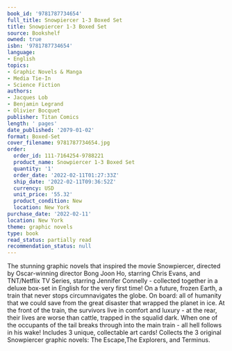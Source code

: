 ```yaml
---
book_id: '9781787734654'
full_title: Snowpiercer 1-3 Boxed Set
title: Snowpiercer 1-3 Boxed Set
source: Bookshelf
owned: true
isbn: '9781787734654'
language:
- English
topics:
- Graphic Novels & Manga
- Media Tie-In
- Science Fiction
authors:
- Jacques Lob
- Benjamin Legrand
- Olivier Bocquet
publisher: Titan Comics
length: ' pages'
date_published: '2079-01-02'
format: Boxed-Set
cover_filename: 9781787734654.jpg
order:
  order_id: 111-7164254-9788221
  product_name: Snowpiercer 1-3 Boxed Set
  quantity: '1'
  order_date: '2022-02-11T01:27:33Z'
  ship_date: '2022-02-11T09:36:52Z'
  currency: USD
  unit_price: '55.32'
  product_condition: New
  location: New York
purchase_date: '2022-02-11'
location: New York
theme: graphic novels
type: book
read_status: partially read
recommendation_status: null
---
```

The stunning graphic novels that inspired the movie Snowpiercer, directed by Oscar-winning director Bong Joon Ho, starring Chris Evans, and TNT/Netflix TV Series, starring Jennifer Connelly - collected together in a deluxe box-set in English for the very first time!
On a future, frozen Earth, a train that never stops circumnavigates the globe. On board: all of humanity that we could save from the great disaster that wrapped the planet in ice. At the front of the train, the survivors live in comfort and luxury - at the rear, their lives are worse than cattle, trapped in the squalid dark. When one of the occupants of the tail breaks through into the main train - all hell follows in his wake!
Includes 3 unique, collectable art cards!
Collects the 3 original Snowpiercer graphic novels: The Escape,The Explorers, and Terminus.
